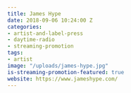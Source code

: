 ```yaml
---
title: James Hype
date: 2018-09-06 10:24:00 Z
categories:
- artist-and-label-press
- daytime-radio
- streaming-promotion
tags:
- artist
image: "/uploads/james-hype.jpg"
is-streaming-promotion-featured: true
website: https://www.jameshype.com/
---
```



